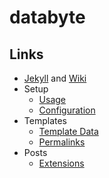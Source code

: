 # databyte #

## Links

* [Jekyll](https://github.com/mojombo/jekyll) and [Wiki](https://github.com/mojombo/jekyll/wiki)
* Setup
  * [Usage](https://github.com/mojombo/jekyll/wiki/Usage)
  * [Configuration](https://github.com/mojombo/jekyll/wiki/Configuration)
* Templates
  * [Template Data](https://github.com/mojombo/jekyll/wiki/Template-Data)
  * [Permalinks](https://github.com/mojombo/jekyll/wiki/Permalinks)
* Posts
  * [Extensions](https://github.com/mojombo/jekyll/wiki/Liquid-Extensions)

